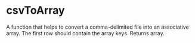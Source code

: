 # csvToArray
A function that helps to convert a comma-delimited file into an associative array.
The first row should contain the array keys.
Returns array.

